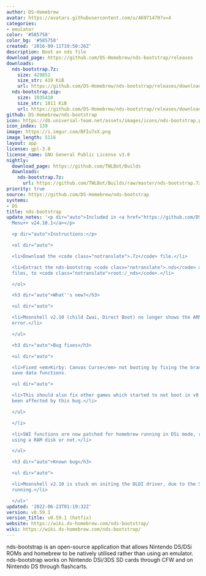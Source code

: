 ```yaml
---
author: DS-Homebrew
avatar: https://avatars.githubusercontent.com/u/46971470?v=4
categories:
- emulator
color: '#585758'
color_bg: '#585758'
created: '2016-09-11T19:50:26Z'
description: Boot an nds file
download_page: https://github.com/DS-Homebrew/nds-bootstrap/releases
downloads:
  nds-bootstrap.7z:
    size: 429852
    size_str: 419 KiB
    url: https://github.com/DS-Homebrew/nds-bootstrap/releases/download/v0.59.1/nds-bootstrap.7z
  nds-bootstrap.zip:
    size: 1035410
    size_str: 1011 KiB
    url: https://github.com/DS-Homebrew/nds-bootstrap/releases/download/v0.59.1/nds-bootstrap.zip
github: DS-Homebrew/nds-bootstrap
icon: https://db.universal-team.net/assets/images/icons/nds-bootstrap.png
icon_index: 139
image: https://i.imgur.com/BFIu7xX.png
image_length: 5116
layout: app
license: gpl-3.0
license_name: GNU General Public License v3.0
nightly:
  download_page: https://github.com/TWLBot/Builds
  downloads:
    nds-bootstrap.7z:
      url: https://github.com/TWLBot/Builds/raw/master/nds-bootstrap.7z
priority: true
source: https://github.com/DS-Homebrew/nds-bootstrap
systems:
- DS
title: nds-bootstrap
update_notes: '<p dir="auto">Included in <a href="https://github.com/DS-Homebrew/TWiLightMenu/releases/tag/v24.10.1"><strong>TW</strong>i<strong>L</strong>ight
  Menu++ v24.10.1</a></p>

  <p dir="auto">Instructions:</p>

  <ol dir="auto">

  <li>Download the <code class="notranslate">.7z</code> file.</li>

  <li>Extract the nds-bootstrap <code class="notranslate">.nds</code> and <code class="notranslate">.ver</code>
  files, to <code class="notranslate">root:/_nds</code>.</li>

  </ol>

  <h3 dir="auto">What''s new?</h3>

  <ul dir="auto">

  <li>Moonshell v2.10 (child Zwai, Direct Boot) no longer shows the ARM9/7 memory
  error.</li>

  </ul>

  <h3 dir="auto">Bug fixes</h3>

  <ul dir="auto">

  <li>Fixed <em>Kirby: Canvas Curse</em> not booting by fixing the branches to the
  save data functions.

  <ul dir="auto">

  <li>This should also fix other games which started to not boot in v0.59.0, if they''ve
  been affected by this bug.</li>

  </ul>

  </li>

  <li>SWI functions are now patched for homebrew running in DSi mode, regardless if
  using a RAM disk or not.</li>

  </ul>

  <h3 dir="auto">Known bug</h3>

  <ul dir="auto">

  <li>Moonshell v2.10 is stuck on initing the DLDI driver, due to the SD driver not
  running.</li>

  </ul>'
updated: '2022-06-23T01:19:32Z'
version: v0.59.1
version_title: v0.59.1 (hotfix)
website: https://wiki.ds-homebrew.com/nds-bootstrap/
wiki: https://wiki.ds-homebrew.com/nds-bootstrap/
---
```

nds-bootstrap is an open-source application that allows Nintendo DS/DSi ROMs and homebrew to be natively utilised rather than using an emulator. nds-bootstrap works on Nintendo DSi/3DS SD cards through CFW and on Nintendo DS through flashcarts.